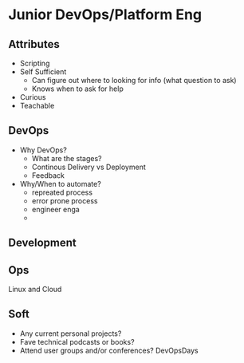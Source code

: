 
# Junior DevOps/Platform Eng

## Attributes

 - Scripting
 - Self Sufficient
	 - Can figure out where to looking for info (what question to ask)
	 - Knows when to ask for help
 - Curious
 - Teachable

## DevOps

 - Why DevOps?
	 - What are the stages?
	 - Continous Delivery vs Deployment
	 - Feedback
 - Why/When to automate?
	 - repreated process
	 - error prone process
	 - engineer enga
	 - 

## Development

## Ops

Linux and Cloud

## Soft

 - Any current personal projects?
 - Fave technical podcasts or books?
 - Attend user groups and/or conferences? DevOpsDays

<!--stackedit_data:
eyJoaXN0b3J5IjpbMTMzNTkwNTY2MiwtMTc2NzI0NjU3MF19
-->